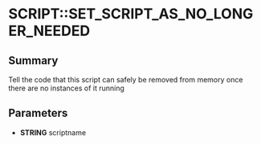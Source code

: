 # SCRIPT::SET_SCRIPT_AS_NO_LONGER_NEEDED

## Summary
Tell the code that this script can safely be removed from memory once there are no instances of it running

## Parameters
* **STRING** scriptname